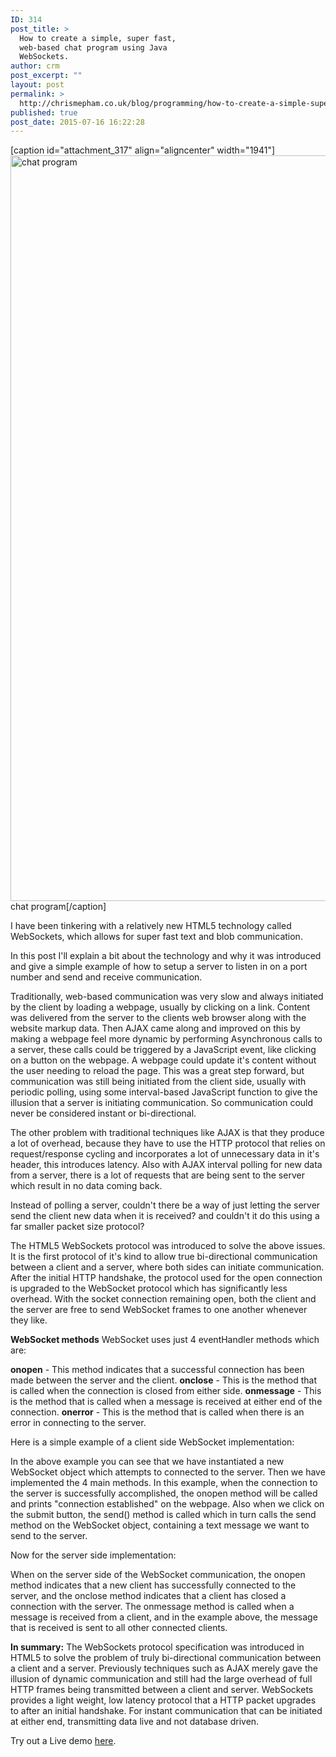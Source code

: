 ```yaml
---
ID: 314
post_title: >
  How to create a simple, super fast,
  web-based chat program using Java
  WebSockets.
author: crm
post_excerpt: ""
layout: post
permalink: >
  http://chrismepham.co.uk/blog/programming/how-to-create-a-simple-super-fast-web-based-chat-program-using-java-websockets/
published: true
post_date: 2015-07-16 16:22:28
---
```

[caption id="attachment_317" align="aligncenter" width="1941"]<a href="http://chrismepham.co.uk/blog/wp-content/uploads/2015/07/IMG_20150716_1610531.jpg"><img src="http://chrismepham.co.uk/blog/wp-content/uploads/2015/07/IMG_20150716_1610531.jpg" alt="chat program" width="1941" height="1193" class="size-full wp-image-317" /></a> chat program[/caption]

I have been tinkering with a relatively new HTML5 technology called WebSockets, which allows for super fast text and blob communication. 

In this post I'll explain a bit about the technology and why it was introduced and give a simple example of how to setup a server to listen in on a port number and send and receive communication.

Traditionally, web-based communication was very slow and always initiated by the client by loading a webpage, usually by clicking on a link. Content was delivered from the server to the clients web browser along with the website markup data. Then AJAX came along and improved on this by making a webpage feel more dynamic by performing Asynchronous calls to a server, these calls could be triggered by a JavaScript event, like clicking on a button on the webpage. A webpage could update it's content without the user needing to reload the page. This was a great step forward, but communication was still being initiated from the client side, usually with periodic polling, using some interval-based JavaScript function to give the illusion that a server is initiating communication. So communication could never be considered instant or bi-directional.

The other problem with traditional techniques like AJAX is that they produce a lot of overhead, because they have to use the HTTP protocol that relies on request/response cycling and incorporates a lot of unnecessary data in it's header, this introduces latency. Also with AJAX interval polling for new data from a server, there is a lot of requests that are being sent to the server which result in no data coming back.

Instead of polling a server, couldn't there be a way of just letting the server send the client new data when it is received? and couldn't it do this using a far smaller packet size protocol?

The HTML5 WebSockets protocol was introduced to solve the above issues. It is the first protocol of it's kind to allow true bi-directional communication between a client and a server, where both sides can initiate communication. After the initial HTTP handshake, the protocol used for the open connection is upgraded to the WebSocket protocol which has significantly less overhead. With the socket connection remaining open, both the client and the server are free to send WebSocket frames to one another whenever they like.

<strong>WebSocket methods</strong>
WebSocket uses just 4 eventHandler methods which are:

<strong>onopen</strong> - This method indicates that a successful connection has been made between the server and the client.
<strong>onclose</strong> - This is the method that is called when the connection is closed from either side.
<strong>onmessage</strong> - This is the method that is called when a message is received at either end of the connection.
<strong>onerror</strong> - This is the method that is called when there is an error in connecting to the server.

Here is a simple example of a client side WebSocket implementation:
<script src="https://gist.github.com/final60/acaba7329d34736f9f47.js"></script>
In the above example you can see that we have instantiated a new WebSocket object which attempts to connected to the server. Then we have implemented the 4 main methods. In this example, when the connection to the server is successfully accomplished, the onopen method will be called and prints "connection established" on the webpage. Also when we click on the submit button, the send() method is called which in turn calls the send method on the WebSocket object, containing a text message we want to send to the server.


Now for the server side implementation:
<script src="https://gist.github.com/final60/a5c681db160eeed58230.js"></script>
When on the server side of the WebSocket communication, the onopen method indicates that a new client has successfully connected to the server, and the onclose method indicates that a client has closed a connection with the server. The onmessage method is called when a message is received from a client, and in the example above, the message that is received is sent to all other connected clients.

<strong>In summary:</strong>
The WebSockets protocol specification was introduced in HTML5 to solve the problem of truly bi-directional communication between a client and a server. Previously techniques such as AJAX merely gave the illusion of dynamic communication and still had the large overhead of full HTTP frames being transmitted between a client and server. WebSockets provides a light weight, low latency protocol that a HTTP packet upgrades to after an initial handshake. For instant communication that can be initiated at either end, transmitting data live and not database driven.

Try out a Live demo <a href="http://crmepham.no-ip.biz:8080/WebSocketChat/">here</a>.